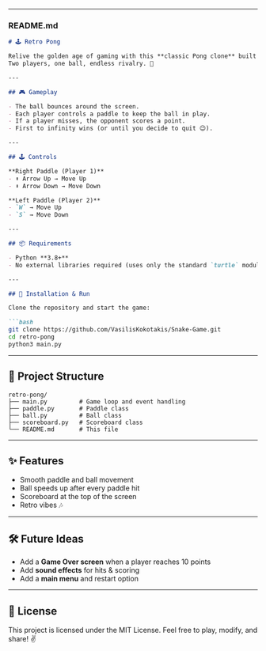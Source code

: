 
---

### **README.md**

````markdown
# 🕹️ Retro Pong

Relive the golden age of gaming with this **classic Pong clone** built in Python using the `turtle` graphics module.  
Two players, one ball, endless rivalry. 🚀

---

## 🎮 Gameplay

- The ball bounces around the screen.
- Each player controls a paddle to keep the ball in play.
- If a player misses, the opponent scores a point.
- First to infinity wins (or until you decide to quit 😉).

---

## 🕹️ Controls

**Right Paddle (Player 1)**  
- ⬆️ Arrow Up → Move Up  
- ⬇️ Arrow Down → Move Down  

**Left Paddle (Player 2)**  
- `W` → Move Up  
- `S` → Move Down  

---

## 📦 Requirements

- Python **3.8+**
- No external libraries required (uses only the standard `turtle` module)

---

## 🚀 Installation & Run

Clone the repository and start the game:

```bash
git clone https://github.com/VasilisKokotakis/Snake-Game.git
cd retro-pong
python3 main.py
````

---

## 📂 Project Structure

```
retro-pong/
├── main.py         # Game loop and event handling
├── paddle.py       # Paddle class
├── ball.py         # Ball class
├── scoreboard.py   # Scoreboard class
└── README.md       # This file
```

---

## ✨ Features

* Smooth paddle and ball movement
* Ball speeds up after every paddle hit
* Scoreboard at the top of the screen
* Retro vibes 🎶

---

## 🛠️ Future Ideas

* Add a **Game Over screen** when a player reaches 10 points
* Add **sound effects** for hits & scoring
* Add a **main menu** and restart option

---

## 📜 License

This project is licensed under the MIT License.
Feel free to play, modify, and share! ✌️



